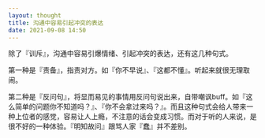 ```yaml
---
layout: thought
title: 沟通中容易引起冲突的表达
date: 2021-09-08 14:50
---
```


除了『训斥』，沟通中容易引爆情绪、引起冲突的表达，还有这几种句式。

第一种是『责备』，指责对方。如『你不早说』、『这都不懂』。听起来就很无理取闹。

第二种是『反问句』，将显而易见的事情用反问句说出来，自带嘲讽buff。如『这么简单的问题你不知道吗？』、『你不会拿过来吗？』。而且这种句式会给人带来一种上位者的感觉，容易让人上瘾，不注意的话会变成习惯。而对于听的人来说，是很不好的一种体验。『明知故问』跟骂人家『蠢』并不差别。